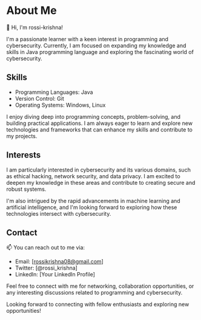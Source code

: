 # About Me

👋 Hi, I'm rossi-krishna!

I'm a passionate learner with a keen interest in programming and cybersecurity. Currently, I am focused on expanding my knowledge and skills in Java programming language and exploring the fascinating world of cybersecurity.

## Skills

- Programming Languages: Java
- Version Control: Git
- Operating Systems: Windows, Linux

I enjoy diving deep into programming concepts, problem-solving, and building practical applications. I am always eager to learn and explore new technologies and frameworks that can enhance my skills and contribute to my projects.


## Interests

I am particularly interested in cybersecurity and its various domains, such as ethical hacking, network security, and data privacy. I am excited to deepen my knowledge in these areas and contribute to creating secure and robust systems.

I'm also intrigued by the rapid advancements in machine learning and artificial intelligence, and I'm looking forward to exploring how these technologies intersect with cybersecurity.

## Contact

📫 You can reach out to me via:

- Email: [rossikrishna08@gmail.com]
- Twitter: [@rossi_krishna]
- LinkedIn: [Your LinkedIn Profile]

Feel free to connect with me for networking, collaboration opportunities, or any interesting discussions related to programming and cybersecurity.

Looking forward to connecting with fellow enthusiasts and exploring new opportunities!

